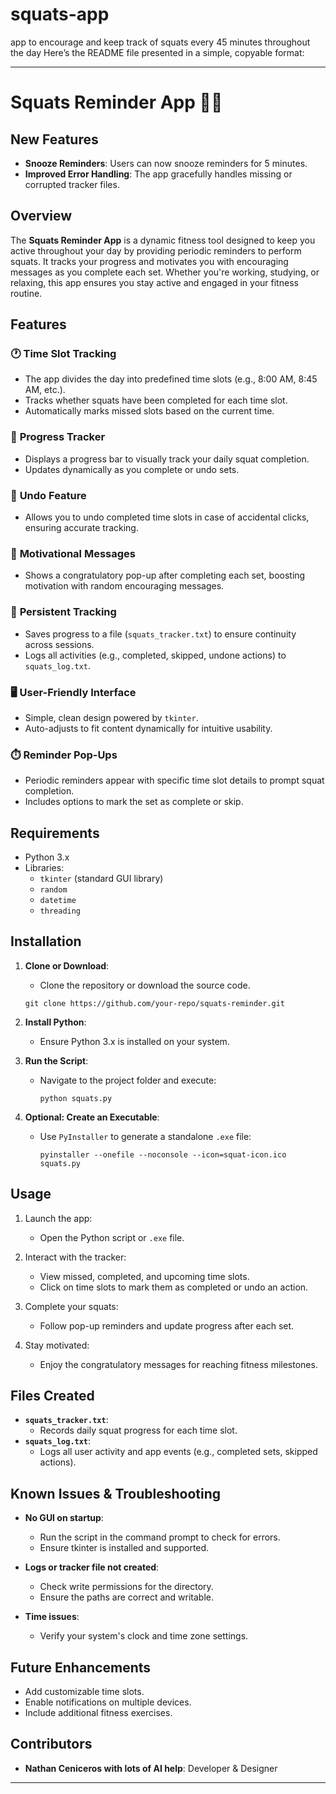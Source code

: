 # squats-app
app to encourage and keep track of squats every 45 minutes throughout the day 
Here’s the README file presented in a simple, copyable format:

---

# Squats Reminder App 🏋️‍♀️

## New Features
- **Snooze Reminders**: Users can now snooze reminders for 5 minutes.
- **Improved Error Handling**: The app gracefully handles missing or corrupted tracker files.

## Overview
The **Squats Reminder App** is a dynamic fitness tool designed to keep you active throughout your day by providing periodic reminders to perform squats. It tracks your progress and motivates you with encouraging messages as you complete each set. Whether you're working, studying, or relaxing, this app ensures you stay active and engaged in your fitness routine.

## Features
### 🕐 **Time Slot Tracking**
- The app divides the day into predefined time slots (e.g., 8:00 AM, 8:45 AM, etc.).
- Tracks whether squats have been completed for each time slot.
- Automatically marks missed slots based on the current time.

### 🎯 **Progress Tracker**
- Displays a progress bar to visually track your daily squat completion.
- Updates dynamically as you complete or undo sets.

### 🚀 **Undo Feature**
- Allows you to undo completed time slots in case of accidental clicks, ensuring accurate tracking.

### 👏 **Motivational Messages**
- Shows a congratulatory pop-up after completing each set, boosting motivation with random encouraging messages.

### 📖 **Persistent Tracking**
- Saves progress to a file (`squats_tracker.txt`) to ensure continuity across sessions.
- Logs all activities (e.g., completed, skipped, undone actions) to `squats_log.txt`.

### 🖥️ **User-Friendly Interface**
- Simple, clean design powered by `tkinter`.
- Auto-adjusts to fit content dynamically for intuitive usability.

### ⏱️ **Reminder Pop-Ups**
- Periodic reminders appear with specific time slot details to prompt squat completion.
- Includes options to mark the set as complete or skip.

## Requirements
- Python 3.x
- Libraries:
  - `tkinter` (standard GUI library)
  - `random`
  - `datetime`
  - `threading`

## Installation
1. **Clone or Download**:
   - Clone the repository or download the source code.
   ```
   git clone https://github.com/your-repo/squats-reminder.git
   ```
   
2. **Install Python**:
   - Ensure Python 3.x is installed on your system.

3. **Run the Script**:
   - Navigate to the project folder and execute:
     ```
     python squats.py
     ```

4. **Optional: Create an Executable**:
   - Use `PyInstaller` to generate a standalone `.exe` file:
     ```
     pyinstaller --onefile --noconsole --icon=squat-icon.ico squats.py
     ```

## Usage
1. Launch the app:
   - Open the Python script or `.exe` file.

2. Interact with the tracker:
   - View missed, completed, and upcoming time slots.
   - Click on time slots to mark them as completed or undo an action.

3. Complete your squats:
   - Follow pop-up reminders and update progress after each set.

4. Stay motivated:
   - Enjoy the congratulatory messages for reaching fitness milestones.

## Files Created
- **`squats_tracker.txt`**:
  - Records daily squat progress for each time slot.
- **`squats_log.txt`**:
  - Logs all user activity and app events (e.g., completed sets, skipped actions).

## Known Issues & Troubleshooting
- **No GUI on startup**:
  - Run the script in the command prompt to check for errors.
  - Ensure tkinter is installed and supported.

- **Logs or tracker file not created**:
  - Check write permissions for the directory.
  - Ensure the paths are correct and writable.

- **Time issues**:
  - Verify your system's clock and time zone settings.

## Future Enhancements
- Add customizable time slots.
- Enable notifications on multiple devices.
- Include additional fitness exercises.

## Contributors
- **Nathan Ceniceros with lots of AI help**: Developer & Designer



---

